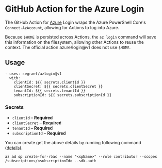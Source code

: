 # GitHub Action for the Azure Login

The GitHub Action for [Azure](https://azure.microsoft.com/) Login wraps the Azure PowerShell Core's `Connect-AzAccount`, allowing for Actions to log into Azure.

Because `$HOME` is persisted across Actions, the `az login` command will save this information on the filesystem, allowing other Actions to reuse the context.
The official action azure/login@v1 does not use `$HOME`.

## Usage

```
- uses: segraef/azlogin@v1
  with:
    clientId: ${{ secrets.clientId }}
    clientSecret: ${{ secrets.clientSecret }}
    tenantId: ${{ secrets.tenantId }}
    subscriptionId: ${{ secrets.subscriptionId }}

```

### Secrets

- `clientId` – **Required**
- `clientSecret` – **Required**
- `tenantId` – **Required**
- `subscriptionId` – **Required**

You can create get the above details by running following command ([details](https://docs.microsoft.com/en-us/cli/azure/ad/sp?view=azure-cli-latest#az-ad-sp-create-for-rbac)).

`az ad sp create-for-rbac --name "<spName>" --role contributor --scopes /subscriptions/<subscriptionId> --sdk-auth`